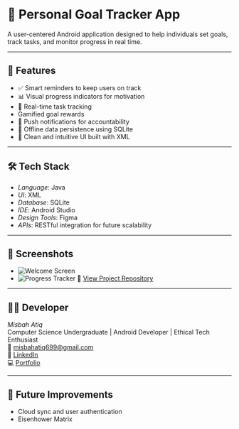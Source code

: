 # 🎯 Personal Goal Tracker App

A user-centered Android application designed to help individuals set goals, track tasks, and monitor progress in real time.

---

## 🚀 Features
- ✅ Smart reminders to keep users on track
- 📊 Visual progress indicators for motivation
- 🔄 Real-time task tracking
-  Gamified goal rewards  
- 🔔 Push notifications for accountability
- 💾 Offline data persistence using SQLite
- 🎨 Clean and intuitive UI built with XML

---

## 🛠 Tech Stack
- *Language*: Java  
- *UI*: XML  
- *Database*: SQLite  
- *IDE*: Android Studio  
- *Design Tools*: Figma  
- *APIs*: RESTful integration for future scalability

---

## 📸 Screenshots
 
- ![Welcome Screen](main/0.png)  
- ![Progress Tracker](main/8.png)
🔗 [View Project Repository](https://github.com/misbahatiq/goal-tracker-app)
---

## 👩‍💻 Developer
*Misbah Atiq*  
Computer Science Undergraduate | Android Developer | Ethical Tech Enthusiast  
📧 misbahatiq699@gmail.com  
🔗 [LinkedIn](https://linkedin.com/in/misbah-atiq)  
💻 [Portfolio](https://github.com/misbahatiq)

---

## 📌 Future Improvements
- Cloud sync and user authentication
- Eisenhower Matrix
